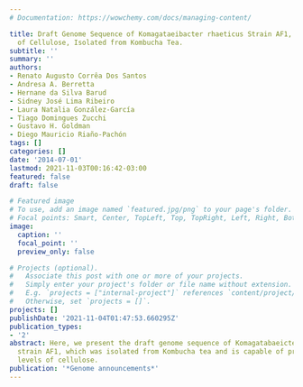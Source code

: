 ```yaml
---
# Documentation: https://wowchemy.com/docs/managing-content/

title: Draft Genome Sequence of Komagataeibacter rhaeticus Strain AF1, a High Producer
  of Cellulose, Isolated from Kombucha Tea.
subtitle: ''
summary: ''
authors:
- Renato Augusto Corrêa Dos Santos
- Andresa A. Berretta
- Hernane da Silva Barud
- Sidney José Lima Ribeiro
- Laura Natalia González-García
- Tiago Domingues Zucchi
- Gustavo H. Goldman
- Diego Mauricio Riaño-Pachón
tags: []
categories: []
date: '2014-07-01'
lastmod: 2021-11-03T00:16:42-03:00
featured: false
draft: false

# Featured image
# To use, add an image named `featured.jpg/png` to your page's folder.
# Focal points: Smart, Center, TopLeft, Top, TopRight, Left, Right, BottomLeft, Bottom, BottomRight.
image:
  caption: ''
  focal_point: ''
  preview_only: false

# Projects (optional).
#   Associate this post with one or more of your projects.
#   Simply enter your project's folder or file name without extension.
#   E.g. `projects = ["internal-project"]` references `content/project/deep-learning/index.md`.
#   Otherwise, set `projects = []`.
projects: []
publishDate: '2021-11-04T01:47:53.660295Z'
publication_types:
- '2'
abstract: Here, we present the draft genome sequence of Komagatabaeicter rhaeticus
  strain AF1, which was isolated from Kombucha tea and is capable of producing high
  levels of cellulose.
publication: '*Genome announcements*'
---
```

